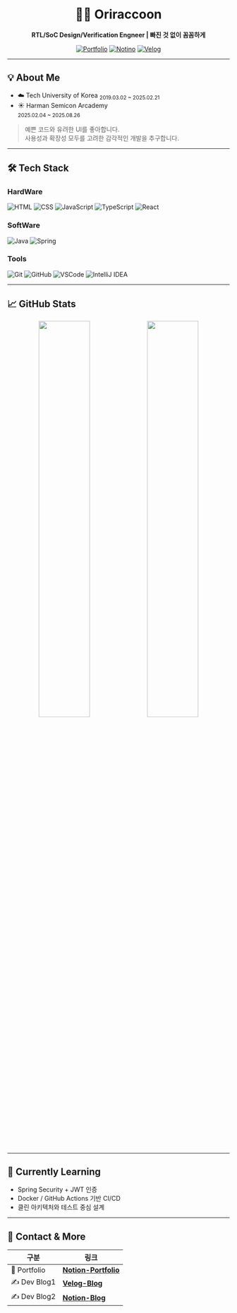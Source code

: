 <div align="center">

# 🦆🦝 Oriraccoon

**RTL/SoC Design/Verification Engneer | 빠진 것 없이 꼼꼼하게**

[![Portfolio](https://img.shields.io/badge/PORTFOLIO-Notion-black?style=flat-square&logo=notion&logoColor=white)](https://www.notion.so/s-PortFolio-22677e72eb688015843ae434bf7a7002?source=copy_link)
[![Notino](https://img.shields.io/badge/Notion-BLOG-black?style=flat-square&logo=notion&logoColor=white)](https://www.notion.so/s-PortFolio-22677e72eb688015843ae434bf7a7002?source=copy_link)
[![Velog](https://img.shields.io/badge/Velog-BLOG-E7600A?style=flat-square&logo=velog&logoColor=white)](https://velog.io/@oriraccoon/posts)

</div>

---

## 💡 About Me

- ☁️ Tech University of Korea 
  <sub>2019.03.02 ~ 2025.02.21</sub>
- ☀️ Harman Semicon Arcademy  
  <sub>2025.02.04 ~ 2025.08.26</sub>

> 예쁜 코드와 유려한 UI를 좋아합니다.  
> 사용성과 확장성 모두를 고려한 감각적인 개발을 추구합니다.

---

## 🛠 Tech Stack

### HardWare
![HTML](https://img.shields.io/badge/HTML-E34F26?style=flat&logo=html5&logoColor=white)
![CSS](https://img.shields.io/badge/CSS-1572B6?style=flat&logo=css3&logoColor=white)
![JavaScript](https://img.shields.io/badge/JavaScript-F7DF1E?style=flat&logo=javascript&logoColor=black)
![TypeScript](https://img.shields.io/badge/TypeScript-3178C6?style=flat&logo=typescript&logoColor=white)
![React](https://img.shields.io/badge/React-61DAFB?style=flat&logo=react&logoColor=black)

### SoftWare
![Java](https://img.shields.io/badge/Java-007396?style=flat&logo=java&logoColor=white)
![Spring](https://img.shields.io/badge/Spring-6DB33F?style=flat&logo=spring&logoColor=white)

### Tools
![Git](https://img.shields.io/badge/Git-F05032?style=flat&logo=git&logoColor=white)
![GitHub](https://img.shields.io/badge/GitHub-181717?style=flat&logo=github&logoColor=white)
![VSCode](https://img.shields.io/badge/VSCode-007ACC?style=flat&logo=visualstudiocode&logoColor=white)
![IntelliJ IDEA](https://img.shields.io/badge/IntelliJ_IDEA-000000?style=flat&logo=intellijidea&logoColor=white)

---

## 📈 GitHub Stats

<div align="center">

<img src="https://github-readme-stats.vercel.app/api?username=oriraccoon&show_icons=true&theme=transparent&hide_border=true&rank_icon=percentile" width="48%"/>
<img src="https://github-readme-stats.vercel.app/api/top-langs/?username=oriraccoon&layout=compact&theme=transparent&hide_border=true&langs_count=6" width="48%"/>

</div>

---

## 🚀 Currently Learning

- Spring Security + JWT 인증
- Docker / GitHub Actions 기반 CI/CD
- 클린 아키텍처와 테스트 중심 설계

---

## 🔗 Contact & More

| 구분 | 링크 |
|------|------|
| 📁 Portfolio | [**Notion-Portfolio**](https://www.notion.so/s-PortFolio-22677e72eb688015843ae434bf7a7002?source=copy_link) |
| ✍️ Dev Blog1 | [**Velog-Blog**](https://velog.io/@oriraccoon/posts) | 
| ✍️ Dev Blog2 | [**Notion-Blog**](https://solved.ac/jjinueng) |
